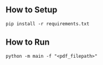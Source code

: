 ## How to Setup
```
pip install -r requirements.txt
```

## How to Run
```
python -m main -f "<pdf_filepath>"
```